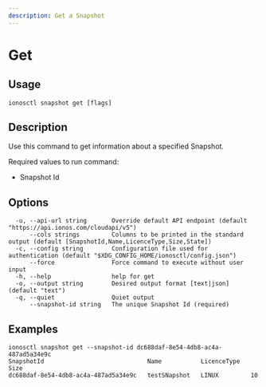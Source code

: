 ```yaml
---
description: Get a Snapshot
---
```


# Get

## Usage

```text
ionosctl snapshot get [flags]
```

## Description

Use this command to get information about a specified Snapshot.

Required values to run command:

* Snapshot Id

## Options

```text
  -u, --api-url string       Override default API endpoint (default "https://api.ionos.com/cloudapi/v5")
      --cols strings         Columns to be printed in the standard output (default [SnapshotId,Name,LicenceType,Size,State])
  -c, --config string        Configuration file used for authentication (default "$XDG_CONFIG_HOME/ionosctl/config.json")
      --force                Force command to execute without user input
  -h, --help                 help for get
  -o, --output string        Desired output format [text|json] (default "text")
  -q, --quiet                Quiet output
      --snapshot-id string   The unique Snapshot Id (required)
```

## Examples

```text
ionosctl snapshot get --snapshot-id dc688daf-8e54-4db8-ac4a-487ad5a34e9c 
SnapshotId                             Name           LicenceType   Size
dc688daf-8e54-4db8-ac4a-487ad5a34e9c   testSNapshot   LINUX         10
```


